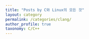 ```yaml
---
title: "Posts by C와 Linux의 모든 것"
layout: category
permalink: /categories/clang/
author_profile: true
taxonomy: C/C++
---
```


